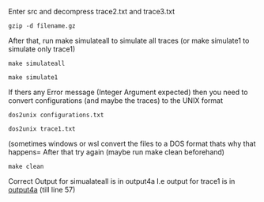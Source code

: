 Enter src and decompress trace2.txt and trace3.txt
```
gzip -d filename.gz
```
After that, run make simulateall to simulate all traces (or make simulate1 to simulate only trace1)
```
make simulateall
```
```
make simulate1
```
If thers any Error message (Integer Argument expected) then you need to convert configurations (and maybe the traces) to the UNIX format 
```
dos2unix configurations.txt
```
```
dos2unix trace1.txt
``` 
(sometimes windows or wsl convert the files to a DOS format thats why that happens=
After that try again (maybe run make clean beforehand)
```
make clean
```
Correct Output for simualateall is in output4a
I.e output for trace1 is in [output4a](https://github.com/georggunia/Prak4/blob/14a488ef239859f1c1d40ba08db6552d93fb065c/src/output4a.txt#L1-L56) (till line 57) 


